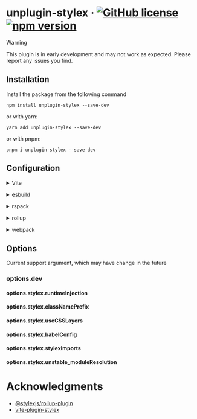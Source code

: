 # unplugin-stylex &middot; [![GitHub license](https://img.shields.io/badge/license-MIT-blue.svg)](https://github.com/eryue0220/unplugin-stylex/blob/main/LICENSE) [![npm version](https://img.shields.io/npm/v/unplugin-stylex.svg?style=flat)](https://www.npmjs.com/package/unplugin-stylex)

> [!WARNING]  
> This plugin is in early development and may not work as expected. Please report any issues you find.

## Installation

Install the package from the following command

```shell
npm install unplugin-stylex --save-dev
```

or with yarn:

```shell
yarn add unplugin-stylex --save-dev
```

or with pnpm:

```shell
pnpm i unplugin-stylex --save-dev
```

## Configuration

<details>
<summary>Vite</summary><br>

```js
// vite.config.js
import { defineConfig } from 'vite'
import stylexPlugin from 'unplugin-stylex/vite'

export default defineConfig({
  plugins: [
    stylexPlugin({ /* options */}),
  ],
})
```

</br></details>

<details>
<summary>esbuild</summary><br>

```js
// esbuild.config.js
import { build } from 'esbuild'
import stylexPlugin from 'unplugin-stylex/esbuild'

export default {
  plugins: [
    stylexPlugin({ /* options */ }),
  ],
}
```

</br></details>

<details>
<summary>rspack</summary><br>

```js
// rspack.config.js
import stylexPlugin from 'unplugin-stylex/rspack'

module.exports = {
  // other rspack config
  plugins: [
    stylexPlugin({ /* options */}),
  ],
}
```

</br></details>

<details>
<summary>rollup</summary><br>

```js
// rollup.config.js
import stylexRollupPlugin from 'unplugin-stylex/rollup'

export default {
  // other rollup config
  plugins: [
    stylexRollupPlugin({ /* options */}),
  ],
}
```

</br></details>

<details>
<summary>webpack</summary><br>

```js
// webpack.config.js
import stylexWebpackPlugin from 'unplugin-stylex/webpack'

module.exports = {
  // other webpack config
  plugins: [
    stylexWebpackPlugin({ /* options */}),
  ],
}
```

</br></details>

## Options

Current support argument, which may have change in the future

### options.dev

#### options.stylex.runtimeInjection

#### options.stylex.classNamePrefix

#### options.stylex.useCSSLayers

#### options.stylex.babelConfig

#### options.stylex.stylexImports

#### options.stylex.unstable_moduleResolution

# Acknowledgments

- [@stylexjs/rollup-plugin](https://github.com/facebook/stylex/tree/main/packages/rollup-plugin)
- [vite-plugin-stylex](https://github.com/HorusGoul/vite-plugin-stylex)